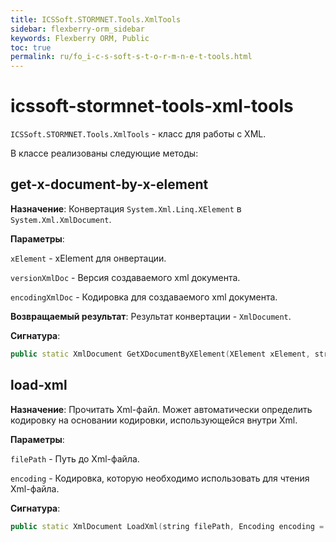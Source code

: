 ```yaml
---
title: ICSSoft.STORMNET.Tools.XmlTools
sidebar: flexberry-orm_sidebar
keywords: Flexberry ORM, Public
toc: true
permalink: ru/fo_i-c-s-soft-s-t-o-r-m-n-e-t-tools.html
---
```


# icssoft-stormnet-tools-xml-tools
`ICSSoft.STORMNET.Tools.XmlTools` - класс для работы с XML.

В классе реализованы следующие методы:

## get-x-document-by-x-element
 __Назначение__: Конвертация `System.Xml.Linq.XElement` в `System.Xml.XmlDocument`.

 __Параметры__:

 `xElement` - xElement для онвертации.

 `versionXmlDoc` - Версия создаваемого xml документа.

 `encodingXmlDoc` - Кодировка для создаваемого xml документа.

 __Возвращаемый результат__: Результат конвертации - `XmlDocument`.

 __Сигнатура__:

```cpp
public static XmlDocument GetXDocumentByXElement(XElement xElement, string versionXmlDoc, string encodingXmlDoc) 
```

## load-xml

__Назначение__: Прочитать Xml-файл. Может автоматически определить кодировку на основании кодировки, использующейся внутри Xml.

__Параметры__:

`filePath` - Путь до Xml-файла.

`encoding` - Кодировка, которую необходимо использовать для чтения Xml-файла.

__Сигнатура__:

```cpp
public static XmlDocument LoadXml(string filePath, Encoding encoding = null) 
```
